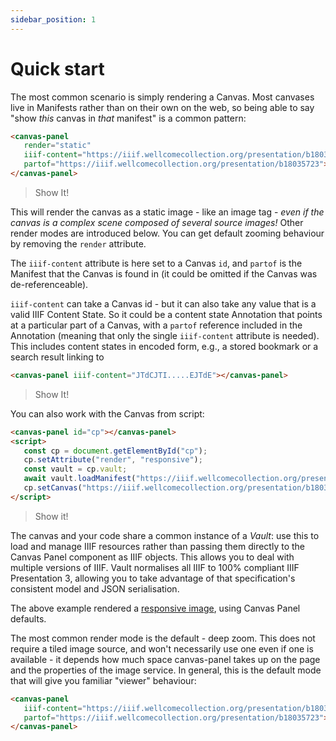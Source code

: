```yaml
---
sidebar_position: 1
---
```


# Quick start

The most common scenario is simply rendering a Canvas. Most canvases live in Manifests rather than on their own on the web, so being able to say "show _this_ canvas in _that_ manifest" is a common pattern:

```html
<canvas-panel
   render="static"
   iiif-content="https://iiif.wellcomecollection.org/presentation/b18035723/canvases/b18035723_0001.JP2"
   partof="https://iiif.wellcomecollection.org/presentation/b18035723">
</canvas-panel>
```

> Show It!

This will render the canvas as a static image - like an image tag - _even if the canvas is a complex scene composed of several source images!_ Other render modes are introduced below. You can get default zooming behaviour by removing the `render` attribute.

The `iiif-content` attribute is here set to a Canvas `id`, and `partof` is the Manifest that the Canvas is found in (it could be omitted if the Canvas was de-referenceable).

`iiif-content` can take a Canvas id - but it can also take any value that is a valid IIIF Content State. So it could be a content state Annotation that points at a particular part of a Canvas, with a `partof` reference included in the Annotation (meaning that only the single `iiif-content` attribute is needed). This includes content states in encoded form, e.g., a stored bookmark or a search result linking to 

```html
<canvas-panel iiif-content="JTdCJTI.....EJTdE"></canvas-panel>
```

> Show It!

You can also work with the Canvas from script:

```html
<canvas-panel id="cp"></canvas-panel>
<script>
   const cp = document.getElementById("cp");
   cp.setAttribute("render", "responsive");
   const vault = cp.vault;
   await vault.loadManifest("https://iiif.wellcomecollection.org/presentation/b18035723");
   cp.setCanvas("https://iiif.wellcomecollection.org/presentation/b18035723/canvases/b18035723_0001.JP2");
</script>  
```

> Show it!

The canvas and your code share a common instance of a _Vault_: use this to load and manage IIIF resources rather than passing them directly to the Canvas Panel component as IIIF objects. This allows you to deal with multiple versions of IIIF. Vault normalises all IIIF to 100% compliant IIIF Presentation 3, allowing you to take advantage of that specification's consistent model and JSON serialisation.

The above example rendered a [responsive image](../../docs/examples/responsive-image), using Canvas Panel defaults.

The most common render mode is the default - deep zoom. This does not require a tiled image source, and won't necessarily use one even if one is available - it depends how much space canvas-panel takes up on the page and the properties of the image service. In general, this is the default mode that will give you familiar "viewer" behaviour:

```html
<canvas-panel
   iiif-content="https://iiif.wellcomecollection.org/presentation/b18035723/canvases/b18035723_0001.JP2"
   partof="https://iiif.wellcomecollection.org/presentation/b18035723">
</canvas-panel>
```
